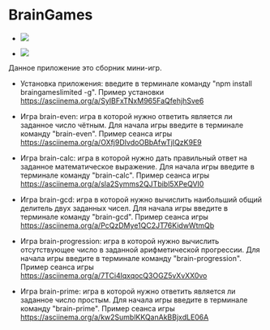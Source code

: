 # BrainGames
- <a href="https://codeclimate.com/github/Taratonof/frontend-project-lvl1/maintainability"><img src="https://api.codeclimate.com/v1/badges/44c55e37560c8d84da94/maintainability" /></a>

- <a href="https://travis-ci.org/Taratonof/frontend-project-lvl1"><img src="https://travis-ci.org/Taratonof/frontend-project-lvl1.svg?branch=master" /></a>

Данное приложение это сборник мини-игр.

- Установка приложения: введите в терминале команду "npm install braingameslimited -g". Пример установки https://asciinema.org/a/SyIBFxTNxM965FaQfehjhSve6

- Игра brain-even: игра в которой нужно ответить является ли заданное число чётным. Для начала игры введите в терминале команду "brain-even". Пример сеанса игры https://asciinema.org/a/OXfj9DIvdoOBbAfwTjIQzK9E9

- Игра brain-calc: игра в которой нужно дать правильный ответ на заданное математическое выражение. Для начала игры введите в терминале команду "brain-calc". Пример сеанса игры https://asciinema.org/a/sla2Symms2QJTbibl5XPeQVI0

- Игра brain-gcd: игра в которой нужно вычислить наибольший общий делитель двух заданных чисел. Для начала игры введите в терминале команду "brain-gcd". Пример сеанса игры https://asciinema.org/a/PcQzDMye1QC2JT76KidwWtmQb

- Игра brain-progression: игра в которой нужно вычислить отсутствующее число в заданной арифметической прогрессии. Для начала игры введите в терминале команду "brain-progression". Пример сеанса игры https://asciinema.org/a/7TCi4lqxqocQ3OGZ5vXvXX0vo

- Игра brain-prime: игра в которой нужно ответить является ли заданное число простым. Для начала игры введите в терминале команду "brain-prime". Пример сеанса игры https://asciinema.org/a/kw2SumblKKQanAkBBjxdLE06A





